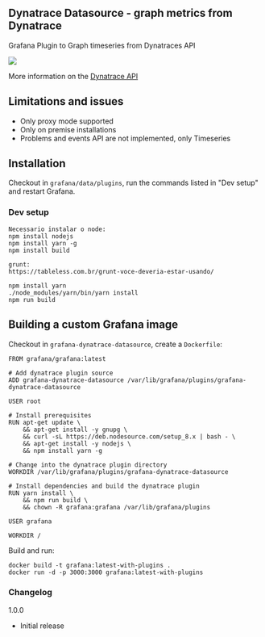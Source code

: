 ## Dynatrace Datasource - graph metrics from Dynatrace

Grafana Plugin to Graph timeseries from Dynatraces API

![](https://raw.githubusercontent.com/piotr1212/grafana-dynatrace-datasource/master/docs/example_panel.png)

More information on the [Dynatrace API](https://www.dynatrace.com/support/help/dynatrace-api/timeseries/how-do-i-fetch-the-metrics-of-monitored-entities/)


## Limitations and issues

- Only proxy mode supported
- Only on premise installations
- Problems and events API are not implemented, only Timeseries


## Installation

Checkout in `grafana/data/plugins`, run the commands listed in "Dev setup" and restart Grafana.


### Dev setup

```
Necessario instalar o node:
npm install nodejs
npm install yarn -g
npm install build

grunt:
https://tableless.com.br/grunt-voce-deveria-estar-usando/

npm install yarn
./node_modules/yarn/bin/yarn install
npm run build
```

## Building a custom Grafana image

Checkout in `grafana-dynatrace-datasource`, create a `Dockerfile`:

```
FROM grafana/grafana:latest

# Add dynatrace plugin source
ADD grafana-dynatrace-datasource /var/lib/grafana/plugins/grafana-dynatrace-datasource

USER root

# Install prerequisites
RUN apt-get update \
    && apt-get install -y gnupg \
    && curl -sL https://deb.nodesource.com/setup_8.x | bash - \
    && apt-get install -y nodejs \
    && npm install yarn -g

# Change into the dynatrace plugin directory
WORKDIR /var/lib/grafana/plugins/grafana-dynatrace-datasource

# Install dependencies and build the dynatrace plugin
RUN yarn install \
    && npm run build \
    && chown -R grafana:grafana /var/lib/grafana/plugins

USER grafana

WORKDIR /

```

Build and run:

```
docker build -t grafana:latest-with-plugins .
docker run -d -p 3000:3000 grafana:latest-with-plugins
```

### Changelog

1.0.0
- Initial release
